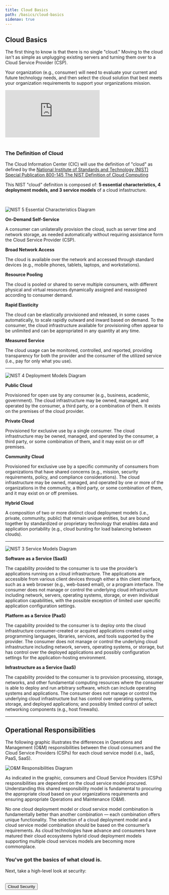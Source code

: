 ```yaml
---
title: Cloud Basics
path: /basics/cloud-basics
sidenav: true
---
```


## Cloud Basics

The first thing to know is that there is no single "cloud." Moving to the cloud isn't as simple as unplugging existing servers and turning them over to a Cloud Service Provider (CSP).

Your organization (e.g., consumer) will need to evaluate your current and future technology needs, and then select the cloud solution that best meets your organization requirements to support your organizations mission.

<div class="grid-container">
  <div class="grid-row">
    <div class="tablet:grid-col-8 grid-offset-2" ><div class="usa-embed-container" aria-label="16:9">
<iframe src="https://www.youtube.com/embed/UorIwPZU_eg" frameborder="0" allow="accelerometer; autoplay; encrypted-media; gyroscope; picture-in-picture" allowfullscreen></iframe>
</div></div>

  </div>
</div>


<br>
<div class="usa-alert usa-alert--info-dotted">
    <div class="usa-alert__body">
        <h3 class="usa-alert__heading">The Definition of Cloud</h3>
        <p class="usa-alert__text">The Cloud Information Center (CIC) will use the definition of "cloud" as defined by the <a href="https://csrc.nist.gov/publications/detail/sp/800-145/final">National Institute of Standards and Technology (NIST) Special Publication 800-145 The NIST Definition of Cloud Computing</a></p><p>This NIST "cloud" definition is composed of: <strong>5 essential characteristics, 4 deployment models, and 3 service models</strong> of a cloud infastructure.</p>
    </div>
</div>


<br>

![NIST 5 Essential Characteristics Diagram](../../nist-5-essential-characteristics.png)

<div class="grid-container">
  <div class="grid-row">
    <div class="tablet:grid-col">

**On-Demand Self-Service**

A consumer can unilaterally provision the cloud, such as server time and network storage, as needed automatically without requiring assistance form the Cloud Service Provider (CSP). 
  
  </div>
    <div class="tablet:grid-col">

 **Broad Network Access**
 
 The cloud is available over the network and accessed through standard devices (e.g., mobile phones, tablets, laptops, and workstations).


  </div>
  <div class="tablet:grid-col">

**Resource Pooling**

The cloud is pooled or shared to serve multiple consumers, with different physical and virtual resources dynamically assigned and reassigned according to consumer demand.  


  </div>
  </div>
  <div class="grid-row">
    <div class="tablet:grid-col-7">

**Rapid Elasticity** 

The cloud can be elastically provisioned and released, in some cases automatically, to scale rapidly outward and inward based on demand. To the consumer, the cloud infrastructure available for provisioning often appear to be unlimited and can be appropriated in any quantity at any time.  


  </div>
    <div class="tablet:grid-col-5">

**Measured Service**

The cloud usage can be monitored, controlled, and reported, providing transparency for both the provider and the consumer of the utilized service (i.e., pay for only what you use).


  </div>
  </div>
</div>

---

![NIST 4 Deployment Models Diagram](../../nist-4-deployment-models.png)

<div class="grid-container">
  <div class="grid-row">
    <div class="tablet:grid-col">
    

**Public Cloud**

Provisioned for open use by any consumer (e.g., business, academic, government). The cloud infrastructure may be owned, managed, and operated by the consumer, a third party, or a combination of them. It exists on the premises of the cloud provider.
  
  </div>
    <div class="tablet:grid-col">
    

 **Private Cloud**

 Provisioned for exclusive use by a single consumer. The cloud infrastructure may be owned, managed, and operated by the consumer, a third party, or some combination of them, and it may exist on or off premises.


  </div>
  </div>
  <div class="grid-row">
    <div class="tablet:grid-col">

**Community Cloud**

Provisioned for exclusive use by a specific community of consumers from organizations that have shared concerns (e.g., mission, security requirements, policy, and compliance considerations). The cloud infrastructure may be owned, managed, and operated by one or more of the organizations in the community, a third party, or some combination of them, and it may exist on or off premises.  


  </div>
    <div class="tablet:grid-col">

**Hybrid Cloud**

A composition of two or more distinct cloud deployment models (i.e., private, community, public) that remain unique entities, but are bound together by standardized or proprietary technology that enables data and application portability (e.g., cloud bursting for load balancing between clouds).


  </div>
  </div>
</div>

---

![NIST 3 Service Models Diagram](../../nist-3-service-models.png)

**Software as a Service (SaaS)**

The capability provided to the consumer is to use the provider’s applications running on a cloud infrastructure. The applications are accessible from various client devices through either a thin client interface, such as a web browser (e.g., web-based email), or a program interface. The consumer does not manage or control the underlying cloud infrastructure including network, servers, operating systems, storage, or even individual application capabilities, with the possible exception of limited user specific application configuration settings.

**Platform as a Service (PaaS)**

The capability provided to the consumer is to deploy onto the cloud infrastructure consumer-created or acquired applications created using programming languages, libraries, services, and tools supported by the provider. The consumer does not manage or control the underlying cloud infrastructure including network, servers, operating systems, or storage, but has control over the deployed applications and possibly configuration settings for the application-hosting environment. 

**Infrastructure as a Service (IaaS)**

The capability provided to the consumer is to provision processing, storage, networks, and other fundamental computing resources where the consumer is able to deploy and run arbitrary software, which can include operating systems and applications. The consumer does not manage or control the underlying cloud infrastructure but has control over operating systems, storage, and deployed applications; and possibly limited control of select networking components (e.g., host firewalls).

---

## Operational Responsibilities

The following graphic illustrates the differences in Operations and Management (O&M) responsibilities between the cloud consumers and the Cloud Service Providers (CSPs) for each cloud service model (i.e., IaaS, PaaS, SaaS).


![O&M Responsibilities Diagram](../../consumer-vs-csp.png)

As indicated in the graphic, consumers and Cloud Service Providers (CSPs) responsibilities are dependent on the cloud service model procured. Understanding this shared responsibility model is fundamental to procuring the appropriate cloud based on your organizations requirements and ensuring appropriate Operations and Maintenance (O&M).

No one cloud deployment model or cloud service model combination is fundamentally better than another combination — each combination offers unique functionality. The selection of a cloud deployment model and a cloud service model combination should be based on the consumer’s requirements. As cloud technologies have advance and consumers have matured their cloud ecosystems hybrid cloud deployment models supporting multiple cloud services models are becoming more commonplace.  

<div class="usa-alert usa-alert--success" >
  <div class="usa-alert__body">
    <h3 class="usa-alert__heading">You've got the basics of what cloud is.</h3>
    <p class="usa-alert__text">Next, take a high-level look at security:</p><br />
    <a href="/basics/cloud-security"><button class="usa-button">Cloud Security</button></a>
  </div>
</div>
